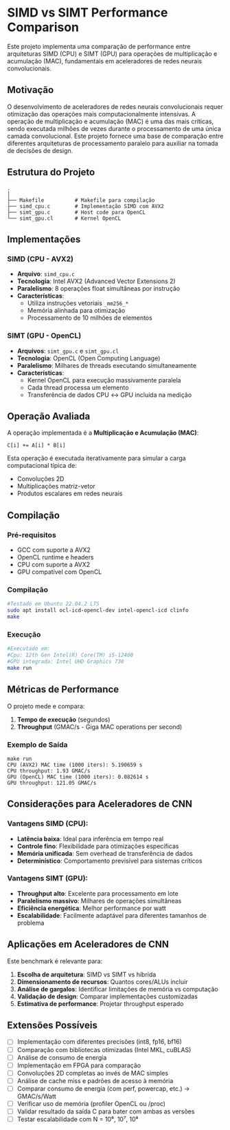 # SIMD vs SIMT Performance Comparison

Este projeto implementa uma comparação de performance entre arquiteturas SIMD (CPU) e SIMT (GPU) para operações de multiplicação e acumulação (MAC), fundamentais em aceleradores de redes neurais convolucionais.

## Motivação

O desenvolvimento de aceleradores de redes neurais convolucionais requer otimização das operações mais computacionalmente intensivas. A operação de multiplicação e acumulação (MAC) é uma das mais críticas, sendo executada milhões de vezes durante o processamento de uma única camada convolucional. Este projeto fornece uma base de comparação entre diferentes arquiteturas de processamento paralelo para auxiliar na tomada de decisões de design.

## Estrutura do Projeto

```
.
│
├── Makefile          # Makefile para compilação
├── simd_cpu.c        # Implementação SIMD com AVX2
├── simt_gpu.c        # Host code para OpenCL
└── simt_gpu.cl       # Kernel OpenCL
```

## Implementações

### SIMD (CPU - AVX2)
- **Arquivo**: `simd_cpu.c`
- **Tecnologia**: Intel AVX2 (Advanced Vector Extensions 2)
- **Paralelismo**: 8 operações float simultâneas por instrução
- **Características**:
  - Utiliza instruções vetoriais `_mm256_*`
  - Memória alinhada para otimização
  - Processamento de 10 milhões de elementos

### SIMT (GPU - OpenCL)
- **Arquivos**: `simt_gpu.c` e `simt_gpu.cl`
- **Tecnologia**: OpenCL (Open Computing Language)
- **Paralelismo**: Milhares de threads executando simultaneamente
- **Características**:
  - Kernel OpenCL para execução massivamente paralela
  - Cada thread processa um elemento
  - Transferência de dados CPU ↔ GPU incluída na medição

## Operação Avaliada

A operação implementada é a **Multiplicação e Acumulação (MAC)**:
```
C[i] += A[i] * B[i]
```

Esta operação é executada iterativamente para simular a carga computacional típica de:
- Convoluções 2D
- Multiplicações matriz-vetor
- Produtos escalares em redes neurais

## Compilação

### Pré-requisitos
- GCC com suporte a AVX2
- OpenCL runtime e headers
- CPU com suporte a AVX2
- GPU compatível com OpenCL

### Compilação
```bash
#Testado em Ubuntu 22.04.2 LTS
sudo apt install ocl-icd-opencl-dev intel-opencl-icd clinfo
make
```

### Execução
```bash
#Executado em:
#Cpu: 12th Gen Intel(R) Core(TM) i5-12400
#GPU integrada: Intel UHD Graphics 730
make run
```

## Métricas de Performance

O projeto mede e compara:

1. **Tempo de execução** (segundos)
2. **Throughput** (GMAC/s - Giga MAC operations per second)

### Exemplo de Saída
```
make run
CPU (AVX2) MAC time (1000 iters): 5.190659 s
CPU throughput: 1.93 GMAC/s
GPU (OpenCL) MAC time (1000 iters): 0.082614 s
GPU throughput: 121.05 GMAC/s
```

## Considerações para Aceleradores de CNN

### Vantagens SIMD (CPU):
- **Latência baixa**: Ideal para inferência em tempo real
- **Controle fino**: Flexibilidade para otimizações específicas
- **Memória unificada**: Sem overhead de transferência de dados
- **Determinístico**: Comportamento previsível para sistemas críticos

### Vantagens SIMT (GPU):
- **Throughput alto**: Excelente para processamento em lote
- **Paralelismo massivo**: Milhares de operações simultâneas
- **Eficiência energética**: Melhor performance por watt
- **Escalabilidade**: Facilmente adaptável para diferentes tamanhos de problema

## Aplicações em Aceleradores de CNN

Este benchmark é relevante para:

1. **Escolha de arquitetura**: SIMD vs SIMT vs híbrida
2. **Dimensionamento de recursos**: Quantos cores/ALUs incluir
3. **Análise de gargalos**: Identificar limitações de memória vs computação
4. **Validação de design**: Comparar implementações customizadas
5. **Estimativa de performance**: Projetar throughput esperado

## Extensões Possíveis

- [ ] Implementação com diferentes precisões (int8, fp16, bf16)
- [ ] Comparação com bibliotecas otimizadas (Intel MKL, cuBLAS)
- [ ] Análise de consumo de energia
- [ ] Implementação em FPGA para comparação
- [ ] Convoluções 2D completas ao invés de MAC simples
- [ ] Análise de cache miss e padrões de acesso à memória
- [ ] Comparar consumo de energia (com perf, powercap, etc.) → GMAC/s/Watt
- [ ] Verificar uso de memória (profiler OpenCL ou /proc)
- [ ] Validar resultado da saída C para bater com ambas as versões
- [ ] Testar escalabilidade com N = 10⁶, 10⁷, 10⁸